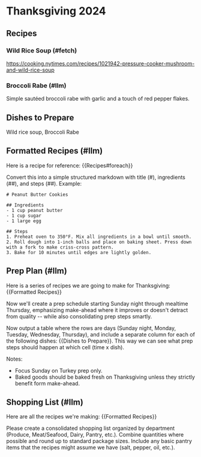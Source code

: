 # Thanksgiving 2024
## Recipes

### Wild Rice Soup (#fetch)
https://cooking.nytimes.com/recipes/1021942-pressure-cooker-mushroom-and-wild-rice-soup

### Broccoli Rabe (#llm)
Simple sautéed broccoli rabe with garlic and a touch of red pepper flakes.

## Dishes to Prepare
Wild rice soup, Broccoli Rabe

## Formatted Recipes (#llm)

Here is a recipe for reference:
{{Recipes#foreach}}

Convert this into a simple structured markdown with title (#), ingredients (##), and steps (##). Example:

    # Peanut Butter Cookies

    ## Ingredients
    - 1 cup peanut butter
    - 1 cup sugar
    - 1 large egg

    ## Steps
    1. Preheat oven to 350°F. Mix all ingredients in a bowl until smooth.
    2. Roll dough into 1-inch balls and place on baking sheet. Press down with a fork to make criss-cross pattern.
    3. Bake for 10 minutes until edges are lightly golden.

## Prep Plan (#llm)

Here is a series of recipes we are going to make for Thanksgiving:
{{Formatted Recipes}}

Now we'll create a prep schedule starting Sunday night through mealtime Thursday, emphasizing make-ahead where it improves or doesn't detract from quality -- while also consolidating prep steps smartly.

Now output a table where the rows are days (Sunday night, Monday, Tuesday, Wednesday, Thursday), and include a separate column for each of the following dishes: {{Dishes to Prepare}}. This way we can see what prep steps should happen at which cell (time x dish).

Notes:
  * Focus Sunday on Turkey prep only.
  * Baked goods should be baked fresh on Thanksgiving unless they strictly benefit form make-ahead.

## Shopping List (#llm)
Here are all the recipes we're making:
{{Formatted Recipes}}

Please create a consolidated shopping list organized by department (Produce, Meat/Seafood, Dairy, Pantry, etc.). Combine quantities where possible and round up to standard package sizes. Include any basic pantry items that the recipes might assume we have (salt, pepper, oil, etc.).